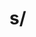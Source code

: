 # s/<script>//gi

## Introduction
This is my first writeup for CTF challenge in my life.
I participated SECCON 2021 the most popular CTF challenge in Japan.
I could solve a problem "s/<script>//gi"
So I will share my solution for this problem.

## Problem

```
Can you figure out why s/<script>//gi is insufficient for sanitizing? This can be bypassed with <scr<script>ipt>.
Remove <script> (case insensitive) from the input until the input contains no <script>.
Note that flag format is SECCON{[\x20-\x7e]+}, which means that the flag may contains < or > as the following examples.
Sample Input 1:
S3CC0N{dum<scr<script>ipt>my}
Sample Output 1:
S3CC0N{dummy}
Sample Input 2 (small.txt):
S3CC0N{dumm<scrIpT>y_flag>_<_pt>>PT><<SCr<S<<SC<SCRIpT><scRiPT>Ript>sCr<Scri<...
Sample Output 2:
S3CC0N{dummy_flag>_<_pt>>PT><sCRIp<scr<scr<scr!pt>ipt>ipt>}
```

And a file named "flag.tar.gz" was attached.
In this file, a file named "small.txt" and a file named "flag.txt" were contained.

```
$ ls -l flag.txt small.txt 
-rwxrwxr-x 1 yuno yuno 67108968 Oct 30 20:16 flag.txt
-rw-r--r-- 1 yuno yuno     3276 Nov 12  1995 small.txt
```

The size of "small.txt" is 3,276 byte, on the other hand the size of "flag.txt" is 67,108,968 byte.
So we can see "flag.txt" is very larger than "small.txt".
The content of "small.txt" is as follows.

```
$ cat small.txt 
S3CC0N{dumm<scrIpT>y_flag>_<_pt>>PT><<SCr<S<<SC<SCRIpT><scRiPT>Ript>sCr<Scri<sCRIpT><ScRIPt>p<ScripT>T>iP<sCRIpt>T>cr<scRiPT>IPt>i<sC<S<ScR<s<SCrIpT>CRIpT>Ipt<sCrIPt>><ScRIPT><s<ScrIPt>CRIpt>c<sC<scRiPt>RIPT<scrIPT>>RiPT><<sCRipt>scrIPT<sCr<sCRiPt>IPt>>RipT><SC<<S<<ScRi<ScR<Script>iPT>pt>sCRIPT>cr<<Scr<<SCRipt>scRipt><SCrIPT>iPt>SCRI<scRiPt>Pt<sc<SCriPT>riPt>>Ipt>S<SCRiP<scRipT><ScRIPt>T<ScRIP<SC<<SCRIpt>scripT>ri<sCrIpt>pT><S<sCRIPt>crIPt>t>><<sCriPt>sCRIPT>cRIpt><<SCRiPT>SCRIpt>rIPT<<sCRIPT>SCr<Scri<sCRIPT><<SCRIPT>scRiPT>Pt><SCriPt>I<S<S<SCRiPt>C<<sCRIpt>S<SCriPt><scrIPT>CrIpT><sCRiPT>r<S<ScripT>cript>IPT>c<SCrIpt>RiPt><ScrIpt><S<<ScRiPt>scrIpT>cRIPt><s<<ScrIpt>scrip<sCR<<scRiPT>ScRiPt>ipT><sCRIpT><ScRipT>T><<scRiPt>sCRiPt>Crip<Scr<SCrIpt><SCrIP<ScriPt>t>Ipt>T<ScrIp<sCrIpt<SC<SCRI<ScRiPT>pT>RIp<ScRIpT>T>>T>><SCr<sCriPT><SCrIPT>I<SCrIpT><SCrIpT<sCRIPt<sCRipT>>>pT><sCrI<SCRiPT><<SCRipt>sCr<sCRi<sCRiPt<scriPt>>pT>IPT><scriP<S<scRIPT>CrIPT>T>pT><SCRIpt>p<S<ScrIpt>cr<Sc<SCrIpT>RIPT>iPt><sCrIPt>T<<ScRipt>scrIPt>><s<Scri<sCrIP<sCRipt>t>pT><scRipT>cRIPt>><scRiPT><ScriPT><scRipT>P<scRipt>T><Scr<<sCrIPt>sCrIPT>i<SCrIp<scRIPT>T>p<SCRiPt><ScRiPT><ScRIPt><ScRIpt>T<sc<ScRipt>ripT>><ScrIp<SCript>T><scRiPT><sCrIPt>sCRIp<scr<scr<<<SC<SCR<Scri<<<scripT<scrIp<<SCri<scRiPT<SCRi<ScR<Scrip<ScriP<ScriP<s<SC<sC<<sCrip<sCriPT<<<scrIP<scrI<s<SCri<scRi<SCr<SC<sCriPT<ScrI<SCrI<SC<sc<ScR<ScRIPT<S<ScriP<scrIpt>T>CRIpT>>Ipt>RIpT>RIpt>PT>PT>>ript>IPT>pT>Pt>CriPt>Pt>t>SCRIpT>ScrIPt>>t>SCRIPT>RIpT>Ript>CriPt>t>T>t>ipt>pT>>pT>SCript>T>>sCRiPT>scRiPt>pt>Ipt>RIpT>sCriPt>scr!pt><Sc<s<<sC<sCr<<SCRI<ScRIp<scRip<scri<ScRIp<ScRIp<<SC<scR<SCr<ScRi<sCRI<<sCrIPt<sc<sc<ScR<<<SC<S<SCRI<sC<scrIPt<sCR<sCri<ScripT<ScRiP<scriP<scR<scRipt<SCRipt<SCript<<<sCRiP<scrI<sc<ScRipt<sCriPt<scriPT<sCRI<SCr<sC<s<ScrIpT<ScRIP<SCRIpt<<SCRIpt<S<sc<SCrip<scR<ScrIp<<<SCr<<sCr<sCriP<SCRIP<sC<sc<Scr<Sc<sCrIP<ScRiPt<s<scr<sCRiP<sC<ScrIP<<sCRip<scRi<SCri<SCr<scrip<s<S<sc<<sC<SCr<SCRiPt<sCRIp<Sc<S<s<<SCr<<sCr<sCRI<<<scRi<s<SCr<Sc<scRI<<<ScRi<scRiP<SCrI<ScR<<sc<s<<S<SC<sCRIpT<SCrIPT<SCRIPt<Sc<<SCrip<SCR<ScRIP<ScRIPT<ScrIP<ScRIP<Scri<<<s<s<<s<ScR<sCRi<<s<<ScriPT<SCRIpt<SCr<scrip<scrIP<SCrI<SC<scr<Scr<scr<SC<SCRIpt<sCRip<<sC<<SCRIP<<<scR<SC<ScrIp<scrI<<<Scr<S<scr<Scr<SCr<scrip<ScrIpT<ScRIP<sc<s<scr<SCRIP<Scr<scrip<scr<scRi<SCrI<<<scr<sCRIP<Sc<S<SCr<sCr<sC<scRiPT<S<sC<scrIpT<scRiP<S<SCRipt>CrIpT>T>>rIpt>criPt>>ript>IPt>IpT>CripT>rIpt>T>iPt>ScriPt>ScRipT>pt>Pt>ipT>t>IPT>t>IPt>cRiPT>RipT>t>>T>IPt>iPT>IPT>crIPt>Ipt>SCRiPt>SCripT>pt>t>ript>IPT>SCrIpT>sCRIPt>t>sCRiPt>ripT>SCrIPT>t>>RiPT>IpT>iPT>iPt>RiPt>Pt>T>T>iPT>>>SCrIpT>cRiPt>SCRIPT>pT>IpT>cRiPT>sCRIpt>CRIPT>CRIpT>scrIpt>ScRiPt>pt>t>T>>T>iPt>t>scRiPt>RiPt>>>>rIpt>CriPT>SCRIPt>CRIPT>rIpT>scRiPt>IpT>Pt>T>Pt>sCRIpT>scriPT>pt>rIpt>IPt>CRIPT>pt>ScRiPT>ScRIpT>PT>IpT>ScRipt>Ipt>sCRIPt>cRipt>Cript>ripT>t>>iPt>Ript>SCRiPT>riPT>criPT>criPT>t>ipt>pt>PT>T>SCRIpt>T>Ript>T>iPT>cRIPt>>T>RIpT>IpT>RiPT>ripT>t>T>ipT>scrIPt>ipT>SCripT>SCrIpt>t>ipT>t>rIpt>CRiPT>>SCrIpT>>T>>cRiPt>rIPT>Ipt>PT>>>>rIPt>PT>t>ScRIpT>SCRipT>>>>ipT>T>T>>pt>Ipt>>ripT>pT>CriPt>rIpT>ScRIPt>sCRIPT>ipT>rIPt>RIPT>>ScRipT>Pt>Pt>ipT>IPT>rIPt>ScRIPt>T>t>pT>T>T>pT>ScRiPt>IPT>RIPt>sCrIpT>CRIPT>rIpT>ip<SCrIP<ScriPT><ScripT>T><sC<ScRi<scri<<sCript>scRiPT>pT>pT>R<SC<scriPT>rIPt><ScrIpT>Ipt>t>ipt>}
```

## My solution

As this problem, we must remove "<script>" from a file again and again.
In my solution, firstly, read characters one by one.
For deleting "<script>", when you read a character '>' then compare strings before '>' and "<script>" in case insensitive,
and if they matched, delete string "<script>".
After that, continue read characters, and return first, continue this until EOF.  
If you do above, in this exported file, no "<script>" are contained.

In C language, a code is as follows.

```
#include <stdio.h>
#include <stdlib.h>
#include <string.h>


int
    main( int argc, char **argv )
{
    if( argc < 2 )
    {
        return	-1;
    }

    char	*stack = (char*)malloc( 1280000000 );
    size_t	idx = 0, word_idx;

    char	word[] = "<SCRIPT>";
    int	wordlastidx = strlen( word ) - 1;

    FILE	*fp = fopen( argv[1], "rb" );
    int	c;
    while( ( c = fgetc( fp ) ) != EOF )
    {
        stack[idx] = c;
        idx++;

        if( c == word[wordlastidx] && idx > wordlastidx )
        {
            stack[idx] = '\0';
            if( strcasecmp( word, &stack[idx - wordlastidx - 1] ) == 0 )
            {
                idx -= wordlastidx + 1;
            }
        }
    }
    stack[idx] = '\0';

    printf( "%s\n", stack );

    free( stack );

    return	0;
}
```
   
```
time ./rmscript flag.txt 
SECCON{sanitizing_is_not_so_good><_escaping_is_better_iPt><SCript<ScrIpT<scRIp<scRI<Sc<scr!pt>}


real	0m0.753s
user	0m0.457s
sys	0m0.048s
```

And in python3, a code is as follows.

```
data = open( 'flag.txt' ).read()
flag = []

word = '<SCRIPT>'
wordlen = len( word )

for c in data:
    flag += [ c ]
    if c == '>' and ''.join( flag[-wordlen:] ).upper() == word:
        del( flag[-wordlen:] )

print( ''.join( flag ) )



time python3 rmscript.py 
SECCON{sanitizing_is_not_so_good><_escaping_is_better_iPt><SCript<ScrIpT<scRIp<scRI<Sc<scr!pt>}
```

```
real	0m8.846s
user	0m8.761s
sys	0m0.084s
```

I use a list named "flag" instead of strings in python3 program because of running time is very long by copying strings repeatedly if you use strings.
However, as we thought, we can see a program made by C language is very faster than a program made by python3.

It is all of my solution for this problem.
